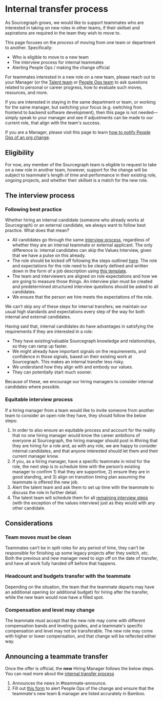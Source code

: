 # Internal transfer process

As Sourcegraph grows, we would like to support teammates who are interested in taking on new roles in other teams, if their skillset and aspirations are required in the team they wish to move to.

This page focuses on the _process_ of moving from one team or department to another. Specifically:

- Who is eligible to move to a new team
- The interview process for internal teammates
- Alerting People Ops / making the change official

For teammates interested in a new role on a new team, please reach out to your Manager (or the [Talent team](../../departments/people-talent/talent/index.md) or [People Ops team](../../departments/people-talent/people-ops/index.md) to ask questions related to personal or career progress, how to evaluate such moves, resources, and more.

If you are interested in staying in the same department or team, or working for the same manager, but switching your focus (e.g. switching from frontend to backend software development), then this page is not needed—simply speak to your manager and see if adjustments can be made to our current role, that align with the team's success.

If you are a Manager, please visit this page to learn [how to notify People Ops of an org change](../../departments/people-talent/people-ops/tools/manager-guide.md#how-to-notify-people-ops-of-an-org-and-role-change).

## Eligibility

For now, any member of the Sourcegraph team is eligible to request to take on a new role in another team, however, support for the change will be subject to teammate's length of time and performance in their existing role, ongoing projects, and whether their skillset is a match for the new role.

## The interview process

### Following best practice

Whether hiring an internal candidate (someone who already works at Sourcegraph) or an external candidate, we always want to follow best practice. What does that mean?

- All candidates go through the same [interview process](../../departments/people-talent/talent/process/interview_process.md), regardless of whether they are an internal teammate or external applicant. The only difference is: internal candidates can skip the Values Interview, given that we have a pulse on this already.
- The role should be kicked off following the steps outlined [here](../../departments/people-talent/talent/process/opening_a_new_job.md). The role and expectations for the role need to be clearly defined and written down in the form of a job description using [this template](https://docs.google.com/document/d/1rJAYyARbegvvH_e-VTrHoFhU9cDG5WfHov3L12NeCO8/edit).
- The team and interviewers are aligned on role expectations and how we are going to measure those things. An interview plan must be created and predetermined structured interview questions should be asked to all candidates.
- We ensure that the person we hire meets the expectations of the role.

We can’t skip any of these steps for internal transfers; we maintain our usual high standards and expectations every step of the way for both internal and external candidates.

Having said that, internal candidates do have advantages in satisfying the requirements if they are interested in a role:

- They have existing/valuable Sourcegraph knowledge and relationships, so they can ramp up faster.
- We might already have important signals on the requirements, and confidence in those signals, based on their existing work at Sourcegraph. This makes an internal transfer less risky.
- We understand how they align with and embody our values.
- They can potentially start much sooner.

Because of these, we encourage our hiring managers to consider internal candidates where possible.

### Equitable interview process

If a hiring manager from a team would like to invite someone from another team to consider an open role they have, they should follow the below steps:

1. In order to also ensure an equitable process and account for the reality that no one hiring manager would know the career ambitions of everyone at Sourcegraph, the hiring manager should post in #hiring that they are hiring for a role and, as with any role, we are happy to consider internal candidates, and that anyone interested should let them and their current manager know.
1. If you, as a hiring manager, have a specific teammate in mind for the role, the next step is to schedule time with the person’s existing manager to confirm 1) that they are supportive, 2) ensure they are in good standing, and 3) align on transition timing plan assuming the teammate is offered the new job.
1. Alert the talent team and ask them to set up time with the teammate to discuss the role in further detail.
1. The talent team will schedule them for all [remaining interview steps](../../departments/people-talent/talent/process/interview_process.md) (with the exception of the values interview) just as they would with any other candidate.

## Considerations

### Team moves must be clean

Teammates can’t be in split roles for any period of time, they can’t be responsible for finishing up some legacy projects after they switch, etc. Both the previous and new manager need to sign off on the date of transfer, and have all work fully handed off before that happens.

### Headcount and budgets transfer with the teammate

Depending on the situation, the team that the teammate departs may have an additional opening (or additional budget) for hiring after the transfer, while the new team would now have a filled spot.

### Compensation and level may change

The teammate must accept that the new role may come with different compensation bands and leveling guides, and a teammate's specific compensation and level may not be transferable. The new role may come with higher or lower compensation, and that change will be reflected either way.

## Announcing a teammate transfer

Once the offer is official, the **new** Hiring Manager follows the below steps. You can read more about the [internal transfer process](../../departments/people-talent/people-ops/tools/manager-guide.md#managing-a-role-change)

1. Announces the news in #teammate-announce.
1. Fill out [this form](https://docs.google.com/forms/d/e/1FAIpQLSdpsqWn5acbU2LMCzizpxJBnGDgNoP8Qvj9P3FROO9g5C3yHA/viewform) to alert People Ops of the change and ensure that the teammate's new team & manager are listed accurately in Bamboo.
